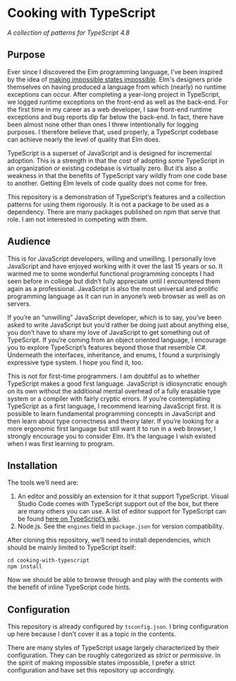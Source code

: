 # Cooking with TypeScript

*A collection of patterns for TypeScript 4.8*

## Purpose

Ever since I discovered the Elm programming language, I’ve been inspired by the idea of [making impossible states impossible](https://www.youtube.com/watch?v=IcgmSRJHu_8). Elm's designers pride themselves on having produced a language from which (nearly) no runtime exceptions can occur. After completing a year-long project in TypeScript, we logged runtime exceptions on the front-end as well as the back-end. For the first time in my career as a web developer, I saw front-end runtime exceptions and bug reports dip far below the back-end. In fact, there have been almost none other than ones I threw intentionally for logging purposes. I therefore believe that, used properly, a TypeScript codebase can achieve nearly the level of quality that Elm does.

TypeScript is a superset of JavaScript and is designed for incremental adoption. This is a strength in that the cost of adopting *some* TypeScript in an organization or existing codebase is virtually zero. But it’s also a weakness in that the benefits of TypeScript vary wildly from one code base to another. Getting Elm levels of code quality does not come for free.

This repository is a demonstration of TypeScript’s features and a collection patterns for using them rigorously. It is not a package to be used as a dependency. There are many packages published on npm that serve that role. I am not interested in competing with them.

## Audience

This is for JavaScript developers, willing and unwilling. I personally love JavaScript and have enjoyed working with it over the last 15 years or so. It warmed me to some wonderful functional programming concepts I had seen before in college but didn’t fully appreciate until I encountered them again as a professional. JavaScript is also the most universal and prolific programming language as it can run in anyone’s web browser as well as on servers.

If you’re an “unwilling” JavaScript developer, which is to say, you’ve been asked to write JavaScript but you’d rather be doing just about anything else, you don’t have to share my love of JavaScript to get something out of TypeScript. If you’re coming from an object oriented language, I encourage you to explore TypeScript’s features beyond those that resemble C#. Underneath the interfaces, inheritance, and enums, I found a surprisingly expressive type system. I hope you find it, too.

This is not for first-time programmers. I am doubtful as to whether TypeScript makes a good first language. JavaScript is idiosyncratic enough on its own without the additional mental overhead of a fully erasable type system or a compiler with fairly cryptic errors. If you’re contemplating TypeScript as a first language, I recommend learning JavaScript first. It is possible to learn fundamental programming concepts in JavaScript and then learn about type correctness and theory later. If you’re looking for a more ergonomic first language but still want it to run in a web browser, I strongly encourage you to consider Elm. It’s the language I wish existed when I was first learning to program.

## Installation

The tools we’ll need are:

1. An editor and possibly an extension for it that support TypeScript. Visual Studio Code comes with TypeScript support out of the box, but there are many others you can use. A list of editor support for TypeScript can be found [here on TypeScript’s wiki](https://github.com/Microsoft/TypeScript/wiki/TypeScript-Editor-Support).
2. Node.js. See the `engines` field in `package.json` for version compatibility.

After cloning this repository, we’ll need to install dependencies, which should be mainly limited to TypeScript itself:

```
cd cooking-with-typescript
npm install
```

Now we should be able to browse through and play with the contents with the benefit of inline TypeScript code hints.

## Configuration

This repository is already configured by `tsconfig.json`. I bring configuration up here because I don’t cover it as a topic in the contents.

There are many styles of TypeScript usage largely characterized by their configuration. They can be roughly categorized as *strict* or *permissive*. In the spirit of making impossible states impossible, I prefer a strict configuration and have set this repository up accordingly.
